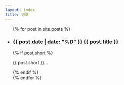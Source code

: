 ```yaml
---
layout: index
title: 记录
---
```


<ul class="documents">
  {% for post in site.posts %}
    <li class="documents__item">
      <div class="document{% if post.english %} pure-english{% endif %}">
        <h3>
          <a href="{{ post.url }}" target="_self">
            <time>{{ post.date | date: "%D" }} </time>
            <span>{{ post.title }}</span>
          </a>
        </h3>
        {% if post.short %}
        <p>{{ post.short }}...</p>
        {% endif %}
      </div>
    </li>
  {% endfor %}
</ul>
